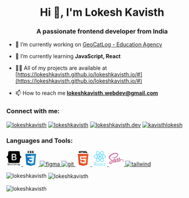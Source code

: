 <h1 align="center">Hi 👋, I'm Lokesh Kavisth</h1>
<h3 align="center">A passionate frontend developer from India</h3>

- 🔭 I’m currently working on [GeoCatLog - Education Agency](https://github.com/lokeshkavisth/geocatlog-Education-agency)

- 🌱 I’m currently learning **JavaScript, React**

- 👨‍💻 All of my projects are available at [https://lokeshkavisth.github.io/lokeshkavisth.io/#](https://lokeshkavisth.github.io/lokeshkavisth.io/#)

- 📫 How to reach me **lokeshkavisth.webdev@gmail.com**

<h3 align="left">Connect with me:</h3>
<p align="left">
<a href="https://codepen.io/lokeshkavisth" target="blank"><img align="center" src="https://raw.githubusercontent.com/rahuldkjain/github-profile-readme-generator/master/src/images/icons/Social/codepen.svg" alt="lokeshkavisth" height="30" width="40" /></a>
<a href="https://twitter.com/lokeshkavisth" target="blank"><img align="center" src="https://raw.githubusercontent.com/rahuldkjain/github-profile-readme-generator/master/src/images/icons/Social/twitter.svg" alt="lokeshkavisth" height="30" width="40" /></a>
<a href="https://instagram.com/lokeshkavisth.dev" target="blank"><img align="center" src="https://raw.githubusercontent.com/rahuldkjain/github-profile-readme-generator/master/src/images/icons/Social/instagram.svg" alt="lokeshkavisth.dev" height="30" width="40" /></a>
<a href="https://www.youtube.com/c/kavisthlokesh" target="blank"><img align="center" src="https://raw.githubusercontent.com/rahuldkjain/github-profile-readme-generator/master/src/images/icons/Social/youtube.svg" alt="kavisthlokesh" height="30" width="40" /></a>
</p>

<h3 align="left">Languages and Tools:</h3>
<p align="left"> <a href="https://getbootstrap.com" target="_blank" rel="noreferrer"> <img src="https://raw.githubusercontent.com/devicons/devicon/master/icons/bootstrap/bootstrap-plain-wordmark.svg" alt="bootstrap" width="40" height="40"/> </a> <a href="https://www.w3schools.com/css/" target="_blank" rel="noreferrer"> <img src="https://raw.githubusercontent.com/devicons/devicon/master/icons/css3/css3-original-wordmark.svg" alt="css3" width="40" height="40"/> </a> <a href="https://www.figma.com/" target="_blank" rel="noreferrer"> <img src="https://www.vectorlogo.zone/logos/figma/figma-icon.svg" alt="figma" width="40" height="40"/> </a> <a href="https://git-scm.com/" target="_blank" rel="noreferrer"> <img src="https://www.vectorlogo.zone/logos/git-scm/git-scm-icon.svg" alt="git" width="40" height="40"/> </a> <a href="https://www.w3.org/html/" target="_blank" rel="noreferrer"> <img src="https://raw.githubusercontent.com/devicons/devicon/master/icons/html5/html5-original-wordmark.svg" alt="html5" width="40" height="40"/> </a> <a href="https://reactjs.org/" target="_blank" rel="noreferrer"> <img src="https://raw.githubusercontent.com/devicons/devicon/master/icons/react/react-original-wordmark.svg" alt="react" width="40" height="40"/> </a> <a href="https://sass-lang.com" target="_blank" rel="noreferrer"> <img src="https://raw.githubusercontent.com/devicons/devicon/master/icons/sass/sass-original.svg" alt="sass" width="40" height="40"/> </a> <a href="https://tailwindcss.com/" target="_blank" rel="noreferrer"> <img src="https://www.vectorlogo.zone/logos/tailwindcss/tailwindcss-icon.svg" alt="tailwind" width="40" height="40"/> </a> </p>






<p><img align="left" src="https://github-readme-stats.vercel.app/api/top-langs?username=lokeshkavisth&show_icons=true&locale=en&layout=compact" alt="lokeshkavisth" /></p>



<p>&nbsp;<img align="center" src="https://github-readme-stats.vercel.app/api?username=lokeshkavisth&show_icons=true&locale=en" alt="lokeshkavisth" /></p>

<p><img align="center" src="https://github-readme-streak-stats.herokuapp.com/?user=lokeshkavisth&" alt="lokeshkavisth" /></p>
